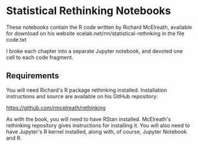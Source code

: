 Statistical Rethinking Notebooks
================================

These notebooks contain the R code written by Richard McElreath,
available for download on his website xcelab.net/rm/statistical-rethnking
in the file code.txt

I broke each chapter into a separate Jupyter notebook, and devoted
one cell to each code fragment.

Requirements
------------

You will need Richard's R package rethinking installed. Installation
instructions and source are available on his GitHub repository:

https://github.com/rmcelreath/rethinking

As with the book, you will need to have RStan installed. McElreath's rethinking
repository gives instructions for installing it. You will also need
to have Jupyter's R kernel installed, along with, of course, Jupyter
Notebook and R.



